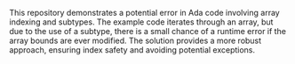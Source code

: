 This repository demonstrates a potential error in Ada code involving array indexing and subtypes. The example code iterates through an array, but due to the use of a subtype, there is a small chance of a runtime error if the array bounds are ever modified. The solution provides a more robust approach, ensuring index safety and avoiding potential exceptions. 